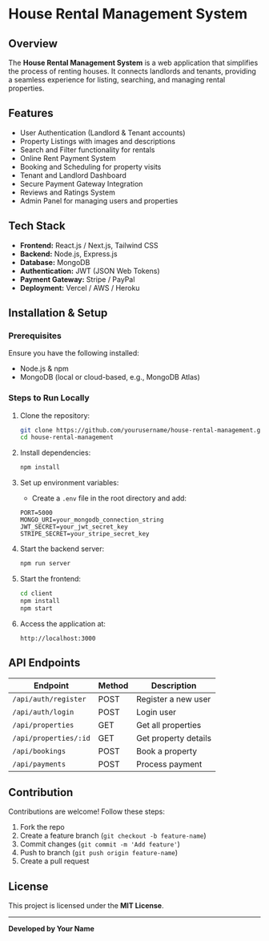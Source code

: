 # House Rental Management System

## Overview

The **House Rental Management System** is a web application that simplifies the process of renting houses. It connects landlords and tenants, providing a seamless experience for listing, searching, and managing rental properties.

## Features

- User Authentication (Landlord & Tenant accounts)
- Property Listings with images and descriptions
- Search and Filter functionality for rentals
- Online Rent Payment System
- Booking and Scheduling for property visits
- Tenant and Landlord Dashboard
- Secure Payment Gateway Integration
- Reviews and Ratings System
- Admin Panel for managing users and properties

## Tech Stack

- **Frontend:** React.js / Next.js, Tailwind CSS
- **Backend:** Node.js, Express.js
- **Database:** MongoDB
- **Authentication:** JWT (JSON Web Tokens)
- **Payment Gateway:** Stripe / PayPal
- **Deployment:** Vercel / AWS / Heroku

## Installation & Setup

### Prerequisites

Ensure you have the following installed:

- Node.js & npm
- MongoDB (local or cloud-based, e.g., MongoDB Atlas)

### Steps to Run Locally

1. Clone the repository:

   ```bash
   git clone https://github.com/yourusername/house-rental-management.git
   cd house-rental-management
   ```

2. Install dependencies:

   ```bash
   npm install
   ```

3. Set up environment variables:

   - Create a `.env` file in the root directory and add:

   ```env
   PORT=5000
   MONGO_URI=your_mongodb_connection_string
   JWT_SECRET=your_jwt_secret_key
   STRIPE_SECRET=your_stripe_secret_key
   ```

4. Start the backend server:

   ```bash
   npm run server
   ```

5. Start the frontend:

   ```bash
   cd client
   npm install
   npm start
   ```

6. Access the application at:
   ```
   http://localhost:3000
   ```

## API Endpoints

| Endpoint              | Method | Description          |
| --------------------- | ------ | -------------------- |
| `/api/auth/register`  | POST   | Register a new user  |
| `/api/auth/login`     | POST   | Login user           |
| `/api/properties`     | GET    | Get all properties   |
| `/api/properties/:id` | GET    | Get property details |
| `/api/bookings`       | POST   | Book a property      |
| `/api/payments`       | POST   | Process payment      |

## Contribution

Contributions are welcome! Follow these steps:

1. Fork the repo
2. Create a feature branch (`git checkout -b feature-name`)
3. Commit changes (`git commit -m 'Add feature'`)
4. Push to branch (`git push origin feature-name`)
5. Create a pull request

## License

This project is licensed under the **MIT License**.

---

**Developed by Your Name**
